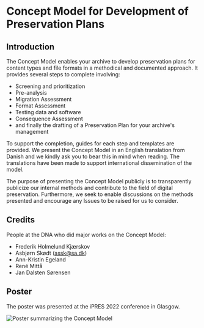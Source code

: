 # Concept Model for Development of Preservation Plans

## Introduction
The Concept Model enables your archive to develop preservation plans for content types and file formats in a methodical and documented approach. It provides several steps to complete involving:

* Screening and prioritization
* Pre-analysis
* Migration Assessment
* Format Assessment
* Testing data and software
* Consequence Assessment
* and finally the drafting of a Preservation Plan for your archive's management

To support the completion, guides for each step and templates are provided. We present the Concept Model in an English translation from Danish and we kindly ask you to bear this in mind when reading. The translations have been made to support international dissemination of the model.

The purpose of presenting the Concept Model publicly is to transparently publicize our internal methods and contribute to the field of digital preservation. Furthermore, we seek to enable discussions on the methods presented and encourage any Issues to be raised for us to consider.

## Credits
People at the DNA who did major works on the Concept Model:
* Frederik Holmelund Kjærskov
* Asbjørn Skødt (assk@sa.dk)
* Ann-Kristin Egeland
* René Mittå
* Jan Dalsten Sørensen

## Poster
The poster was presented at the iPRES 2022 conference in Glasgow.

![Poster summarizing the Concept Model](https://raw.githubusercontent.com/the-danish-national-archives/concept-model/main/Summary/Poster%2016-9%20ratio.png)

